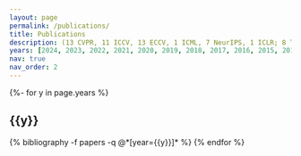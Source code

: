 ```yaml
---
layout: page
permalink: /publications/
title: Publications
description: (13 CVPR, 11 ICCV, 13 ECCV, 1 ICML, 7 NeurIPS, 1 ICLR; 8 TPAMI, 7 IJCV) # publications by categories in reversed chronological order. generated by jekyll-scholar.
years: [2024, 2023, 2022, 2021, 2020, 2019, 2018, 2017, 2016, 2015, 2014, 2013, 2012]
nav: true
nav_order: 2
---
```

<!-- _pages/publications.md -->
<div class="publications">

{%- for y in page.years %}
  <h2 class="year">{{y}}</h2>
  {% bibliography -f papers -q @*[year={{y}}]* %}
{% endfor %}

</div>
